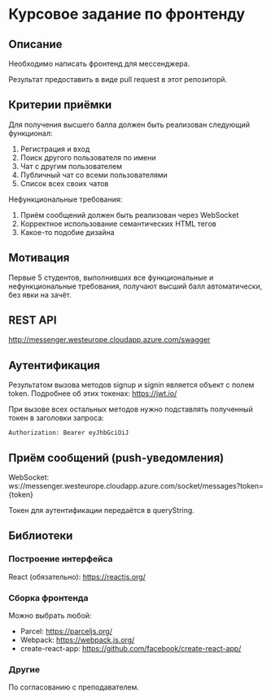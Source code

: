 # Курсовое задание по фронтенду

## Описание

Необходимо написать фронтенд для мессенджера.

Результат предоставить в виде pull request в этот репозиторй.

## Критерии приёмки

Для получения высшего балла должен быть реализован следующий функционал:

1. Регистрация и вход
2. Поиск другого пользователя по имени
3. Чат с другим пользователем
4. Публичный чат со всеми пользователями
5. Список всех своих чатов

Нефункциональные требования:
1. Приём сообщений должен быть реализован через WebSocket
2. Корректное использование семантических HTML тегов
3. Какое-то подобие дизайна


## Мотивация

Первые 5 студентов, выполнивших все функциональные и нефункциональные требования, получают высший балл автоматически, без явки на зачёт.

## REST API

http://messenger.westeurope.cloudapp.azure.com/swagger

## Аутентификация
Результатом вызова методов signup и signin является объект с полем token. 
Подробнее об этих токенах: https://jwt.io/

При вызове всех остальных методов нужно подставлять полученный токен в заголовки запроса:
```
Authorization: Bearer eyJhbGciOiJ
```

## Приём сообщений (push-уведомления)

WebSocket:
ws://messenger.westeurope.cloudapp.azure.com/socket/messages?token={token}

Токен для аутентификации передаётся в queryString.

## Библиотеки

### Построение интерфейса

React (обязательно): https://reactjs.org/

### Сборка фронтенда
Можно выбрать любой:
* Parcel: https://parceljs.org/
* Webpack: https://webpack.js.org/
* create-react-app: https://github.com/facebook/create-react-app/

### Другие

По согласованию с преподавателем.
